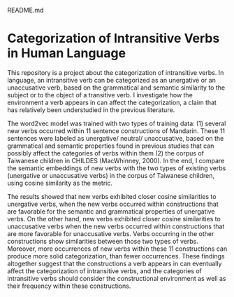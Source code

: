 README.md
# Categorization of Intransitive Verbs in Human Language
This repository is a project about the categorization of intransitive verbs. In language, an intransitive verb can be categorized as an unergative or an unaccusative verb, based on the grammatical and semantic similarity to the subject or to the object of a transitive verb. I investigate how the environment a verb appears in can affect the categorization, a claim that has relatively been understudied in the previous literature.

The word2vec model was trained with two types of training data: (1) several new verbs occurred within 11 sentence constructions of Mandarin. These 11 sentences were labeled as unergative/ neutral/ unaccusative, based on the grammatical and semantic properties found in previous studies that can possibly affect the categories of verbs within them (2) the corpus of Taiwanese children in CHILDES (MacWhinney, 2000). In the end, I compare the semantic embeddings of new verbs with the two types of existing verbs (unergative or unaccusative verbs) in the corpus of Taiwanese children, using cosine similarity as the metric.

The results showed that new verbs exhibited closer cosine similarities to unergative verbs, when the new verbs occurred within constructions that are favorable for the semantic and grammatical properties of unergative verbs. On the other hand, new verbs exhibited closer cosine similarities to unaccusative verbs when the new verbs occurred within constructions that are more favorable for unaccusative verbs. Verbs occurring in the other constructions show similarities between those two types of verbs. Moreover, more occurrences of new verbs within these 11 constructions can produce more solid categorization, than fewer occurrences. These findings altogether suggest that the constructions a verb appears in can eventually affect the categorization of intransitive verbs, and the categories of intransitive verbs should consider the constructional environment as well as their frequency within these constructions. 


